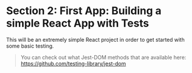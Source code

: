 # Section 2: First App: Building a simple React App with Tests

This will be an extremely simple React project in order to get started with some basic testing.

> You can check out what Jest-DOM methods that are available here: https://github.com/testing-library/jest-dom
